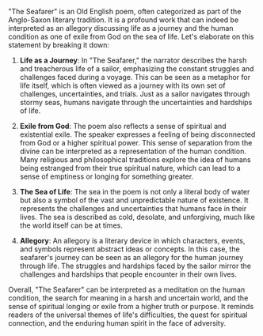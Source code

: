 


"The Seafarer" is an Old English poem, often categorized as part of the Anglo-Saxon literary tradition. It is a profound work that can indeed be interpreted as an allegory discussing life as a journey and the human condition as one of exile from God on the sea of life. Let's elaborate on this statement by breaking it down:

1. **Life as a Journey**: In "The Seafarer," the narrator describes the harsh and treacherous life of a sailor, emphasizing the constant struggles and challenges faced during a voyage. This can be seen as a metaphor for life itself, which is often viewed as a journey with its own set of challenges, uncertainties, and trials. Just as a sailor navigates through stormy seas, humans navigate through the uncertainties and hardships of life.

2. **Exile from God**: The poem also reflects a sense of spiritual and existential exile. The speaker expresses a feeling of being disconnected from God or a higher spiritual power. This sense of separation from the divine can be interpreted as a representation of the human condition. Many religious and philosophical traditions explore the idea of humans being estranged from their true spiritual nature, which can lead to a sense of emptiness or longing for something greater.

3. **The Sea of Life**: The sea in the poem is not only a literal body of water but also a symbol of the vast and unpredictable nature of existence. It represents the challenges and uncertainties that humans face in their lives. The sea is described as cold, desolate, and unforgiving, much like the world itself can be at times.

4. **Allegory**: An allegory is a literary device in which characters, events, and symbols represent abstract ideas or concepts. In this case, the seafarer's journey can be seen as an allegory for the human journey through life. The struggles and hardships faced by the sailor mirror the challenges and hardships that people encounter in their own lives.

Overall, "The Seafarer" can be interpreted as a meditation on the human condition, the search for meaning in a harsh and uncertain world, and the sense of spiritual longing or exile from a higher truth or purpose. It reminds readers of the universal themes of life's difficulties, the quest for spiritual connection, and the enduring human spirit in the face of adversity.